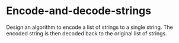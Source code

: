 # Encode-and-decode-strings
Design an algorithm to encode a list of strings to a single string. The encoded string is then decoded back to the original list of strings.
